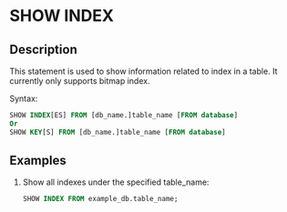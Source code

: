 # SHOW INDEX

## Description

This statement is used to show information related to index in a table. It currently only supports bitmap index.

Syntax:

```sql
SHOW INDEX[ES] FROM [db_name.]table_name [FROM database]
Or
SHOW KEY[S] FROM [db_name.]table_name [FROM database]
```

## Examples

1. Show all indexes under the specified table_name:

    ```sql
    SHOW INDEX FROM example_db.table_name;
    ```
